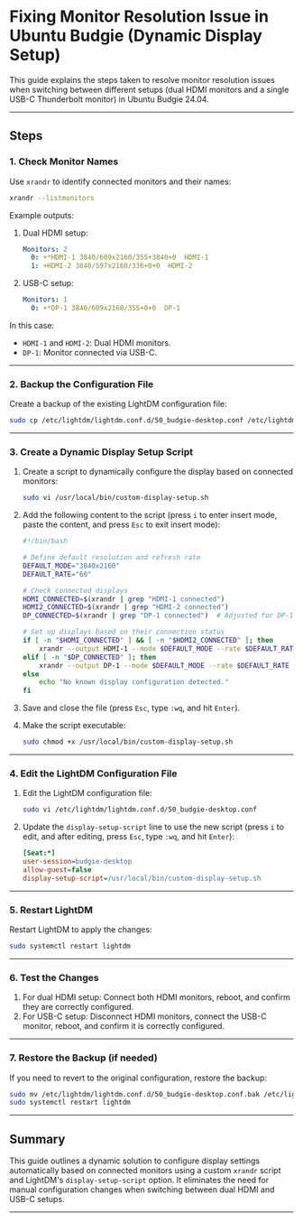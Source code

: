 
# Fixing Monitor Resolution Issue in Ubuntu Budgie (Dynamic Display Setup)

This guide explains the steps taken to resolve monitor resolution issues when switching between different setups (dual HDMI monitors and a single USB-C Thunderbolt monitor) in Ubuntu Budgie 24.04.

---

## Steps

### 1. **Check Monitor Names**

Use `xrandr` to identify connected monitors and their names:

```bash
xrandr --listmonitors
```

Example outputs:
1. Dual HDMI setup:
    ```yaml
    Monitors: 2
      0: +*HDMI-1 3840/609x2160/355+3840+0  HDMI-1
      1: +HDMI-2 3840/597x2160/336+0+0  HDMI-2
    ```
2. USB-C setup:
    ```yaml
    Monitors: 1
      0: +*DP-1 3840/609x2160/355+0+0  DP-1
    ```

In this case:
- `HDMI-1` and `HDMI-2`: Dual HDMI monitors.
- `DP-1`: Monitor connected via USB-C.

---

### 2. **Backup the Configuration File**

Create a backup of the existing LightDM configuration file:

```bash
sudo cp /etc/lightdm/lightdm.conf.d/50_budgie-desktop.conf /etc/lightdm/lightdm.conf.d/50_budgie-desktop.conf.bak
```

---

### 3. **Create a Dynamic Display Setup Script**

1. Create a script to dynamically configure the display based on connected monitors:
    ```bash
    sudo vi /usr/local/bin/custom-display-setup.sh
    ```

2. Add the following content to the script (press `i` to enter insert mode, paste the content, and press `Esc` to exit insert mode):

    ```bash
    #!/bin/bash

    # Define default resolution and refresh rate
    DEFAULT_MODE="3840x2160"
    DEFAULT_RATE="60"

    # Check connected displays
    HDMI_CONNECTED=$(xrandr | grep "HDMI-1 connected")
    HDMI2_CONNECTED=$(xrandr | grep "HDMI-2 connected")
    DP_CONNECTED=$(xrandr | grep "DP-1 connected")  # Adjusted for DP-1

    # Set up displays based on their connection status
    if [ -n "$HDMI_CONNECTED" ] && [ -n "$HDMI2_CONNECTED" ]; then
        xrandr --output HDMI-1 --mode $DEFAULT_MODE --rate $DEFAULT_RATE --output HDMI-2 --mode $DEFAULT_MODE --rate $DEFAULT_RATE
    elif [ -n "$DP_CONNECTED" ]; then
        xrandr --output DP-1 --mode $DEFAULT_MODE --rate $DEFAULT_RATE --primary  # Adjusted for DP-1
    else
        echo "No known display configuration detected."
    fi
    ```

3. Save and close the file (press `Esc`, type `:wq`, and hit `Enter`).

4. Make the script executable:
    ```bash
    sudo chmod +x /usr/local/bin/custom-display-setup.sh
    ```

---

### 4. **Edit the LightDM Configuration File**

1. Edit the LightDM configuration file:
    ```bash
    sudo vi /etc/lightdm/lightdm.conf.d/50_budgie-desktop.conf
    ```

2. Update the `display-setup-script` line to use the new script (press `i` to edit, and after editing, press `Esc`, type `:wq`, and hit `Enter`):
    ```ini
    [Seat:*]
    user-session=budgie-desktop
    allow-guest=false
    display-setup-script=/usr/local/bin/custom-display-setup.sh
    ```

---

### 5. **Restart LightDM**

Restart LightDM to apply the changes:

```bash
sudo systemctl restart lightdm
```

---

### 6. **Test the Changes**

1. For dual HDMI setup: Connect both HDMI monitors, reboot, and confirm they are correctly configured.
2. For USB-C setup: Disconnect HDMI monitors, connect the USB-C monitor, reboot, and confirm it is correctly configured.

---

### 7. **Restore the Backup (if needed)**

If you need to revert to the original configuration, restore the backup:

```bash
sudo mv /etc/lightdm/lightdm.conf.d/50_budgie-desktop.conf.bak /etc/lightdm/lightdm.conf.d/50_budgie-desktop.conf
sudo systemctl restart lightdm
```

---

## Summary

This guide outlines a dynamic solution to configure display settings automatically based on connected monitors using a custom `xrandr` script and LightDM's `display-setup-script` option. It eliminates the need for manual configuration changes when switching between dual HDMI and USB-C setups.

---
